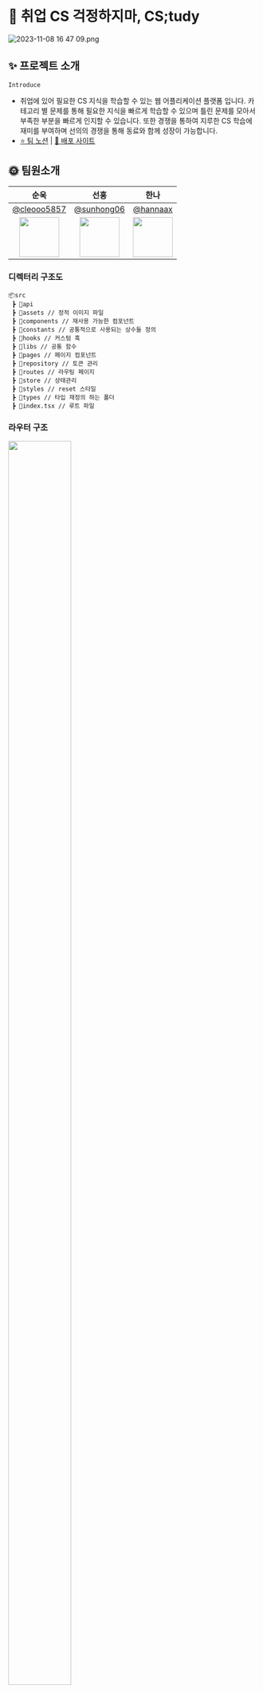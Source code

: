 # 📖 취업 CS 걱정하지마, CS;tudy

![2023-11-08 16 47 09.png](https://img1.daumcdn.net/thumb/R1280x0/?scode=mtistory2&fname=https%3A%2F%2Fblog.kakaocdn.net%2Fdn%2FzCfcL%2Fbtsz1KbmvRD%2FO1EG64wsfLA1kil8fKack0%2Fimg.png)
## ✨ 프로젝트 소개

`Introduce`

- 취업에 있어 필요한 CS 지식을 학습할 수 있는 웹 어플리케이션 플랫폼 입니다. 카테고리 별 문제를 통해 필요한 지식을 빠르게 학습할 수 있으며 틀린 문제를 모아서 부족한 부분을 빠르게 인지할 수 있습니다. 또한 경쟁을 통하여 지루한 CS 학습에 재미를 부여하며 선의의 경쟁을 통해 동료와 함께 성장이 가능합니다.
- [⭐️ 팀 노션](https://www.notion.so/71bd9661b2974953b83c8ba109b62611?pvs=21) | [📝 배포 사이트](http://cstudy-projects.s3-website.ap-northeast-2.amazonaws.com/)

## 🌞 팀원소개

|   순욱   |   선홍   |   한나   |
|:--------:|:--------:|:--------:|
|[@cleooo5857](https://github.com/cleooo5857)|[@sunhong06](https://github.com/sunhong06)|[@hannaax](https://github.com/hannaax)|
|<img src="https://avatars.githubusercontent.com/cleooo5857" width="80">|<img src="https://avatars.githubusercontent.com/sunhong06" width="80">|<img src="https://avatars.githubusercontent.com/hannaax" width="80">|

### 디렉터리 구조도

```
📦src
 ┣ 📂api
 ┣ 📂assets // 정적 이미지 파일
 ┣ 📂components // 재사용 가능한 컴포넌트
 ┣ 📂constants // 공통적으로 사용되는 상수들 정의
 ┣ 📂hooks // 커스텀 훅
 ┣ 📂libs // 공통 함수
 ┣ 📂pages // 페이지 컴포넌트
 ┣ 📂repository // 토큰 관리
 ┣ 📂routes // 라우팅 페이지
 ┣ 📂store // 상태관리
 ┣ 📂styles // reset 스타일
 ┣ 📂types // 타입 재정의 하는 폴더
 ┣ 📜index.tsx // 루트 파일
```


### 라우터 구조

<div >
  <img src="https://img1.daumcdn.net/thumb/R1280x0/?scode=mtistory2&fname=https%3A%2F%2Fblog.kakaocdn.net%2Fdn%2FcsQt6S%2Fbtsz41QXlaW%2F93p63GuSh0NNmFpDUC3jcK%2Fimg.png" width="50%" height="80%"/>
</div>

## 구현 화면 
<details>
<summary>로그인</summary>
<img src="https://velog.velcdn.com/images/cleooo5857/post/80351f44-8608-4724-ba7c-d37b17661481/image.gif"/>
</details>
<details>
<summary>공지사항 생성</summary>
<img src="https://velog.velcdn.com/images/cleooo5857/post/caa76b95-3105-42e8-b7a6-51c5afeb94ef/image.gif"/>
</details>
<details>
<summary>공지사항 삭제</summary>
<img src="https://velog.velcdn.com/images/cleooo5857/post/ea5f4a4e-e4d2-4671-b8d8-43c58550ee80/image.gif"/>
</details>
<details>
<summary>공지사항 수정</summary>
<img src="https://velog.velcdn.com/images/cleooo5857/post/fa87935a-3518-4676-9b01-05227d0c9112/image.gif"/>
</details>
<details>
<summary>댓글</summary>
<img src="https://github.com/cleooo5857/testAPI/assets/70474741/b72dd30f-de28-45ee-a6d7-e4931d7298ad"/>
</details>
<details>
<summary>문제집 검색</summary>
<img src="https://velog.velcdn.com/images/cleooo5857/post/9b4a2734-7a26-4dc7-b789-5787b14c10f6/image.gif"/>
</details>
<details>
<summary>문제집 생성</summary>
<img src="https://github.com/cleooo5857/testAPI/assets/70474741/30be28cf-12fc-4baa-a2a6-9eb33d694911"/>
</details>
<details>
<summary>문제집 문제추가</summary>
<img src="https://velog.velcdn.com/images/cleooo5857/post/088013eb-2826-4d65-9631-6a93394e1630/image.gif"/>
</details>
<details>
<summary>문제집 문제삭제</summary>
<img src="https://velog.velcdn.com/images/cleooo5857/post/8eaca558-14e3-486d-9b5e-6c0b6e03d45d/image.gif"/>
</details>
   
   
   
   
   
   
## 🐣 기술 스택

<h3 align="center">Environment</h3>

<p align="center">  
<img src="https://img.shields.io/badge/visual studio code-007ACC.svg?style=for-the-badge&logo=visualstudiocode&logoColor=white"/>
<img src="https://img.shields.io/badge/Git-F05032.svg?style=for-the-badge&logo=Git&logoColor=white"/>
<img src="https://img.shields.io/badge/GitHub-181717.svg?style=for-the-badge&logo=GitHub&logoColor=white"/>

</p>

<h3 align="center">Config</h3>

<p align="center">

<img src="https://img.shields.io/badge/npm-CB3837?style=for-the-badge&logo=npm&logoColor=white"/>

</p>

<h3 align="center">Development</h3>

<div style="display: flex; justify-contents: space-between; flex-wrap: wrap;">
  <div style="width: 50%;">
    <h4 align="center">Language</h4>
    <p align="center">
      <img src="https://img.shields.io/badge/typescript-3178C6?style=for-the-badge&logo=typescript&logoColor=white"/>
    </p>
  </div>

  <div style="width: 50%">
    <h4 align="center">UI / Style</h4>
    <p align="center">
      <img src="https://img.shields.io/badge/react-61DAFB?style=for-the-badge&logo=react&logoColor=white"/>
      <img src="https://img.shields.io/badge/styled components-DB7093?style=for-the-badge&logo=styledcomponents&logoColor=white"/>
    </p>
    </div>

<div style="width: 50%">
    <h4 align="center">Route</h4>
    <p align="center">
      <img src="https://img.shields.io/badge/react router-CA4245?style=for-the-badge&logo=reactrouter&logoColor=white"/>
    </p>
  </div>
  
  <div style="width: 50%">
  <h4 align="center">HTTP Async / Optimization</h4>
  <p align="center">
    <img src="https://img.shields.io/badge/axios-5A29E4?style=for-the-badge&logo=axios&logoColor=white"/>
    <img src="https://img.shields.io/badge/react query-FF4154?style=for-the-badge&logo=reactquery&logoColor=white"/>
  </p>
</div>
<div style="width: 50%">
  <h4 align="center">Form Optimization</h4>
  <p align="center">
  
  <img src="https://img.shields.io/badge/react hook form-EC5990?style=for-the-badge&logo=reacthookform&logoColor=white"/>
  
  </p>
</div>

<div style="width: 50%">
  <h4 align="center">WebPack Control</h4>
  <p align="center">
  
  <img src="https://img.shields.io/badge/Craco-8DD6F9?style=for-the-badge&logo=webpack&logoColor=white"/>
  </p>
</div>
</div>

<h3 align="center">Communication</h3>

<p align="center">
<img src="https://img.shields.io/badge/Notion-000000?style=for-the-badge&logo=Notion&logoColor=white"/>
<img src="https://img.shields.io/badge/Jira-3178C6?style=for-the-badge&logo=jira&logoColor=white"/>
</p>

<br>
<br>

## 🐌Git Commit Convention

<table>
  <tr>
    <td>
         feat
    </td>
     <td>
        새로운 기능과 관련된 것을 의미
    </td>
  </tr>
  <tr>
    <td>
         design
    </td>
     <td>
        UI/스타일 파일 추가/수정
    </td>
  </tr>
  <tr>
    <td>
         comment
    </td>
     <td>
        주석 추가/수정
    </td>
  </tr>
  <tr>
    <td>
         fix
    </td>
     <td>
        오류와 같은 것을 수정을 하였을 때 사용
    </td>
  </tr>
   <tr>
    <td>
         test
    </td>
     <td>
        테스트 추가, 테스트 리팩토링(프로덕션 코드 변경 X)
    </td>
  </tr>
  <tr>
    <td>
         docs
    </td>
     <td>
        문서와 관련하여 수정한 부분이 있을 때 사용
    </td>
  </tr>
  <tr>
    <td>
         style
    </td>
     <td>
        코드 포맷 변경, 세미 콜론 누락, 코드 수정이 없는 경우
    </td>
  </tr>
    <tr>
    <td>
         move
    </td>
     <td>
        파일, 코드의 이동
    </td>
  </tr>
    <tr>
    <td>
         refactor
    </td>
     <td>
       코드의 리팩토링을 의미
    </td>
    <tr>
    <td>
         chore
     <td>
       빌드 태스트 업데이트, 패키지 매니저를 설정하는 경우(프로덕션 코드 변경 X)
    </td>
  </tr>
    <tr>
    <td>
         build
     <td>
       빌드 관련 파일 수정, 외부라이브러리 추가
    </td>
  </tr>
  <tr>
    <td>
         BREAKING CHANGE
     <td>
       커다란 API 변경의 경우
    </td>
  </tr>
   <tr>
    <td>
         HOTFIX
     <td>
       급하게 치명적인 버그를 고쳐야하는 경우
    </td>
  </tr>
   <tr>
    <td>
         Rename
     <td>
       파일 혹은 폴더명을 수정하거나 옮기는 작업만인 경우
    </td>
  </tr>
  <tr>
    <td>
         Remove
     <td>
       파일을 삭제하는 작업만 수행한 경우
    </td>
  </tr>
</table>

<br>

<br>
